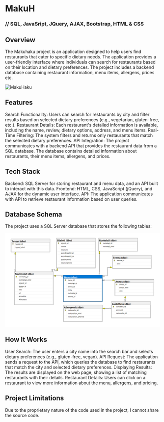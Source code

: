# MakuH
### // SQL, JavaSript, JQuery, AJAX, Bootstrap, HTML & CSS

## Overview

The Makuhaku project is an application designed to help users find restaurants that cater to specific dietary needs. The application provides a user-friendly interface where individuals can search for restaurants based on their location and dietary preferences. The project includes a backend database containing restaurant information, menu items, allergens, prices etc.


<div style="display: flex; justify-content: space-between; align-items: center;">
  <img src="makuhakuhakumaku.png" alt="MakuHaku" width="800">
</div>



## Features

Search Functionality: Users can search for restaurants by city and filter results based on selected dietary preferences (e.g., vegetarian, gluten-free, etc.).
Restaurant Details: Each restaurant's detailed information is available, including the name, review, dietary options, address, and menu items.
Real-Time Filtering: The system filters and returns only restaurants that match the selected dietary preferences.
API Integration: The project communicates with a backend API that provides the restaurant data from a SQL database. The database contains detailed information about restaurants, their menu items, allergens, and prices.

## Tech Stack

Backend: SQL Server for storing restaurant and menu data, and an API built to interact with this data.
Frontend: HTML, CSS, JavaScript (jQuery), and AJAX for the dynamic user interface.
API: The application communicates with API to retrieve restaurant information based on user queries.

## Database Schema

The project uses a SQL Server database that stores the following tables:


<div style="display: flex; justify-content: space-between; align-items: center;">
  <img src="makuhaku_database.png" alt="MakuHaku" width="800">
</div>


## How It Works

User Search: The user enters a city name into the search bar and selects dietary preferences (e.g., gluten-free, vegan).
API Request: The application sends a request to the API, which queries the database to find restaurants that match the city and selected dietary preferences.
Displaying Results: The results are displayed on the web page, showing a list of matching restaurants with their details.
Restaurant Details: Users can click on a restaurant to view more information about the menu, allergens, and pricing.

## Project Limitations
Due to the proprietary nature of the code used in the project, I cannot share the source code.
